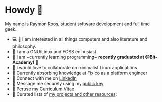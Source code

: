 # Howdy 👋

My name is Raymon Roos, student software development and full time geek.

-   :computer: :book: I am interested in all things computers and also literature and philosophy.
-    I am a GNU/Linux and FOSS enthusiast
-   🌱 I am ~currently learning programming~ **recently graduated at @Bit-Academy!** 🎊
-   💞️ I would love to collaborate on minimalist Linux applications
-   🚙 Currently absorbing knowledge at [Fixico](https://fixico.com/) as a platform engineer
-    Connect with me on [LinkedIn](https://www.linkedin.com/in/raymon-roos-1840a7228/)
-   :key: Message me securely using my [public key](./raymon_public.gpg)
-    Peruse my [Curriculum Vitae](https://github.com/raymon-roos/curriculum-vitae/blob/main/cv_raymon_roos.pdf)
-   :bookmark: Curated lists of [my projects and other resources](https://github.com/raymon-roos?tab=stars):

<!---
Raymanovich/Raymanovich is a ✨ special ✨ repository because its `README.md` (this file) appears on your GitHub profile.
You can click the Preview link to take a look at your changes.
--->
